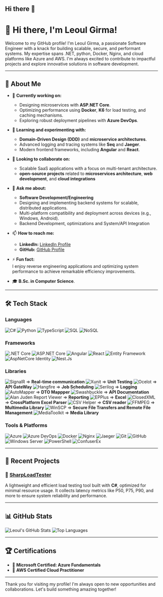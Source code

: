 ## Hi there 👋

<!--
**LeoulGirma/LeoulGirma** is a ✨ _special_ ✨ repository because its `README.md` (this file) appears on your GitHub profile.

Here are some ideas to get you started:

- 🔭 I’m currently working on ...
- 🌱 I’m currently learning ...
- 👯 I’m looking to collaborate on ...
- 🤔 I’m looking for help with ...
- 💬 Ask me about ...
- 📫 How to reach me: ...
- 😄 Pronouns: ...
- ⚡ Fun fact: ...
-->


# 👋 Hi there, I'm **Leoul Girma!**

Welcome to my GitHub profile! I'm Leoul Girma, a passionate Software Engineer with a knack for building scalable, secure, and performant systems. My expertise spans .NET, python, Docker, Nginx, and cloud platforms like Azure and AWS. I'm always excited to contribute to impactful projects and explore innovative solutions in software development.

---
## 🌟 **About Me**  
- 🔭 **Currently working on:**  
  - Designing microservices with **ASP.NET Core**.  
  - Optimizing performance using **Docker**, **K6** for load testing, and caching mechanisms.  
  - Exploring robust deployment pipelines with **Azure DevOps**.

- 🌱 **Learning and experimenting with:**  
  - **Domain-Driven Design (DDD)** and **microservice architectures**.  
  - Advanced logging and tracing systems like **Seq** and **Jaeger**.  
  - Modern frontend frameworks, including **Angular** and **React**.  

- 🤝 **Looking to collaborate on:**  
  - Scalable SaaS applications with a focus on multi-tenant architecture.  
  - **open-source projects** related to **microservices architecture**, **web development**, and **cloud integrations**

- 💬 **Ask me about:**
  - **Software Development/Engineering**
  - Designing and implementing backend systems for scalable, distributed applications.
  - Multi-platform compatibility and deployment across devices (e.g., Windows, Android).
  - Backend Development, optimizations and System/API Integration
    
- 📫 **How to reach me:**
  - **LinkedIn:** [LinkedIn Profile](https://www.linkedin.com/in/leoul-girma-65578a136)  
  - **GitHub:** [GitHub Profile](https://github.com/LeoulGirma)

- ⚡ **Fun fact:**  
 I enjoy reverse engineering applications and optimizing system performance to achieve remarkable efficiency improvements.
- 🎓 **B.Sc. in Computer Science**.

---

## 🛠 **Tech Stack**

### Languages
![C#](https://img.shields.io/badge/-C%23-239120?logo=csharp&logoColor=white&style=flat)
![Python](https://img.shields.io/badge/-Python-3776AB?logo=python&logoColor=white&style=flat)
![TypeScript](https://img.shields.io/badge/-TypeScript-3178C6?logo=typescript&logoColor=white&style=flat)
![SQL](https://img.shields.io/badge/-SQL-003B57?logo=microsoftsqlserver&logoColor=white&style=flat)
![NoSQL](https://img.shields.io/badge/-NoSQL-47A248?logo=mongodb&logoColor=white&style=flat)

### Frameworks
![.NET Core](https://img.shields.io/badge/-.NET_Core-512BD4?logo=dotnet&logoColor=white&style=flat)
![ASP.NET Core](https://img.shields.io/badge/-ASP.NET_Core-512BD4?logo=dotnet&logoColor=white&style=flat)
![Angular](https://img.shields.io/badge/-Angular-DD0031?logo=angular&logoColor=white&style=flat)
![React](https://img.shields.io/badge/-React-61DAFB?logo=react&logoColor=black&style=flat)
![Entity Framework](https://img.shields.io/badge/-Entity_Framework-123456?logo=entityframework&logoColor=white&style=flat)
![AspNetCore Identity](https://img.shields.io/badge/-Entity_Framework-123456?logo=entityframework&logoColor=white&style=flat)
![Nest.Js](https://img.shields.io/badge/-Nest_Js-123456?logo=entityframework&logoColor=white&style=flat)


### Libraries
![SignalR](https://img.shields.io/badge/-SignalR-512BD4?logo=dotnet&logoColor=white&style=flat) => **Real-time communication**
![Xunit](https://img.shields.io/badge/-Xunit-6DB33F?logo=automapper&logoColor=white&style=flat) => **Unit Testing**
![Ocelot](https://img.shields.io/badge/-Ocelot-512BD4?logo=dotnet&logoColor=white&style=flat) => **API GateWay**
![Hangfire](https://img.shields.io/badge/-Hangfire-800000?logo=dotnet&logoColor=white&style=flat) => **Job Scheduling**
![Serilog](https://img.shields.io/badge/-Serilog-0078D4?logo=dotnet&logoColor=white&style=flat) => **Logging**
![AutoMapper](https://img.shields.io/badge/-AutoMapper-6DB33F?logo=automapper&logoColor=white&style=flat) => **DTO Mappper**
![Swashbuckle](https://img.shields.io/badge/-Swashbuckle-4E8DF7?logo=swagger&logoColor=white&style=flat) => **API Documentation**
![Alan Juden Report Viewer](https://img.shields.io/badge/-Alan_Juden_Report_Viewer-0066CC?logo=dotnet&logoColor=white&style=flat) => **Reporting**
![EPPlus](https://img.shields.io/badge/-EPPlus-70A1F7?logo=epplus&logoColor=white&style=flat) => **Excel**
![ClosedXML](https://img.shields.io/badge/-ClosedXML-5A1A01?logo=closedxml&logoColor=white&style=flat) => **CrossPlatform Excel Parser**
![CSV Helper](https://img.shields.io/badge/-CSV_Helper-1A1A1A?logo=csvhelper&logoColor=white&style=flat) => **CSV reader**
![FFMPEG](https://img.shields.io/badge/-FFMPEG-1A1A1A?logo=csvhelper&logoColor=white&style=flat) => **Multimedia Library**
![WinSCP](https://img.shields.io/badge/-WinSCP-00BFFF?logo=winscp&logoColor=white&style=flat) => **Secure File Transfers and Remote File Management**
![MediaToolkit](https://img.shields.io/badge/-Entity_Framework-123456?logo=entityframework&logoColor=white&style=flat) => **Media Library**

### Tools & Platforms
![Azure](https://img.shields.io/badge/-Azure-0078D4?logo=azure&logoColor=white&style=flat)
![Azure DevOps](https://img.shields.io/badge/-Azure_DevOps-0078D4?logo=azuredevops&logoColor=white&style=flat)
![Docker](https://img.shields.io/badge/-Docker-2496ED?logo=docker&logoColor=white&style=flat)
![Nginx](https://img.shields.io/badge/-Nginx-009639?logo=nginx&logoColor=white&style=flat)
![Jaeger](https://img.shields.io/badge/-Jaeger-2563EB?logo=opentelemetry&logoColor=white&style=flat)
![Git](https://img.shields.io/badge/-Git-F05032?logo=git&logoColor=white&style=flat)
![GitHub](https://img.shields.io/badge/-GitHub-181717?logo=github&logoColor=white&style=flat)
![Windows Server](https://img.shields.io/badge/-Windows_Server-0078D6?logo=windowsserver&logoColor=white&style=flat)
![PowerShell](https://img.shields.io/badge/-PowerShell-5391FE?logo=powershell&logoColor=white&style=flat)
![ConfuserEx](https://img.shields.io/badge/-ConfuserEx-512BD4?logo=dotnet&logoColor=white&style=flat)



---

## 📂 **Recent Projects**

### 📌 [SharpLoadTester](https://github.com/LeoulGirma/SharpLoadTester)
A lightweight and efficient load testing tool built with **C#**, optimized for minimal resource usage. It collects latency metrics like P50, P75, P90, and more to ensure system reliability and performance.

---

## 📊 **GitHub Stats**

![Leoul's GitHub Stats](https://github-readme-stats.vercel.app/api?username=LeoulGirma&show_icons=true&theme=radical)
![Top Languages](https://github-readme-stats.vercel.app/api/top-langs/?username=LeoulGirma&layout=compact&theme=radical)

---


## 🏆 **Certifications**

- 🏅 **Microsoft Certified: Azure Fundamentals**
- 🏅 **AWS Certified Cloud Practitioner**

---

Thank you for visiting my profile! I'm always open to new opportunities and collaborations. Let's build something amazing together!
